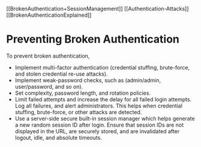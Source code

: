 [[BrokenAuthentication+SessionManagement]]
[[Authentication-Attacks]]
[[BrokenAuthenticationExplained]]

# Preventing Broken Authentication

To prevent broken authentication,
- Implement multi-factor authentication (credential stuffing, brute-force, and stolen credential re-use attacks).
- Implement weak-password checks, such as (admin/admin, user/password, and so on).
- Set complexity, password length, and rotation policies.
- Limit failed attempts and increase the delay for all failed login attempts. Log all failures, and alert administrators. This helps when credential stuffing, brute-force, or other attacks are detected.
- Use a server-side secure built-in session manager which helps generate a new random session ID after login. Ensure that session IDs are not displayed in the URL, are securely stored, and are invalidated after logout, idle, and absolute timeouts.
